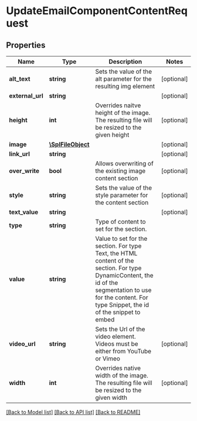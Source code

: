 # UpdateEmailComponentContentRequest

## Properties
Name | Type | Description | Notes
------------ | ------------- | ------------- | -------------
**alt_text** | **string** | Sets the value of the alt parameter for the resulting img element | [optional] 
**external_url** | **string** |  | [optional] 
**height** | **int** | Overrides naitve height of the image.  The resulting file will be resized to the given height | [optional] 
**image** | [**\SplFileObject**](\SplFileObject.md) |  | [optional] 
**link_url** | **string** |  | [optional] 
**over_write** | **bool** | Allows overwriting of the existing image content section | [optional] 
**style** | **string** | Sets the value of the style parameter for the content section | [optional] 
**text_value** | **string** |  | [optional] 
**type** | **string** | Type of content to set for the section. | 
**value** | **string** | Value to set for the section.  For type Text, the HTML content of the section.  For type DynamicContent, the id of the segmentation to use for the content.  For type Snippet, the id of the snippet to embed | 
**video_url** | **string** | Sets the Url of the video element.  Videos must be either from YouTube or Vimeo | [optional] 
**width** | **int** | Overrides native width of the image.  The resulting file will be resized to the given width | [optional] 

[[Back to Model list]](../README.md#documentation-for-models) [[Back to API list]](../README.md#documentation-for-api-endpoints) [[Back to README]](../README.md)


